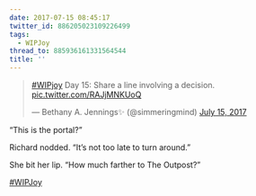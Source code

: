 ```yaml
---
date: 2017-07-15 08:45:17
twitter_id: 886205023109226499
tags:
  - WIPJoy
thread_to: 885936161331564544
title: ''
---
```


<blockquote class="twitter-tweet"><p lang="en" dir="ltr"><a href="https://twitter.com/hashtag/WIPjoy?src=hash&amp;ref_src=twsrc%5Etfw">#WIPjoy</a> Day 15: Share a line involving a decision. <a href="https://t.co/RAJjMNKUoQ">pic.twitter.com/RAJjMNKUoQ</a></p>&mdash; Bethany A. Jennings✨ (@simmeringmind) <a href="https://twitter.com/simmeringmind/status/886088187738763264?ref_src=twsrc%5Etfw">July 15, 2017</a></blockquote>
<script async src="https://platform.twitter.com/widgets.js" charset="utf-8"></script>

“This is the portal?”

Richard nodded. “It’s not too late to turn around.”

She bit her lip. “How much farther to The Outpost?”

[#WIPJoy](https://twitter.com/hashtag/WIPJoy)
